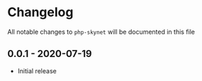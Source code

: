 # Changelog

All notable changes to `php-skynet` will be documented in this file

## 0.0.1 - 2020-07-19

- Initial release
